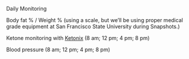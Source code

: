 Daily Monitoring

Body fat % / Weight % (using a scale, but we’ll be using proper medical grade equipment at San Francisco State University during Snapshots.)

Ketone monitoring with [Ketonix](http://www.ketonix.co/) (8 am; 12 pm; 4 pm; 8 pm)

Blood pressure (8 am; 12 pm; 4 pm; 8 pm)
